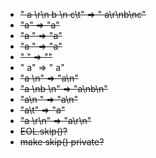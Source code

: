 - ~~" a \r\n b \n c\t" => " a\r\nb\nc"~~
- ~~"a" => "a"~~
- ~~"a " => "a"~~
- ~~"a  " => "a"~~
- ~~" " => ""~~
- " a" => " a"
- ~~"a \n" => "a\n"~~
- ~~"a \nb \n" => "a\nb\n"~~
- ~~"a\n " => "a\n"~~
- ~~"a\t" => "a"~~
- ~~"a \r\n" => "a\r\n"~~
- ~~EOL.skip()?~~
- ~~make skip() private?~~
